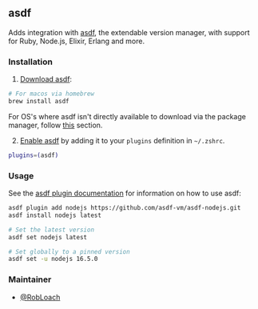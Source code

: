 ## asdf

Adds integration with [asdf](https://github.com/asdf-vm/asdf), the extendable version manager, with support for Ruby, Node.js, Elixir, Erlang and more.

### Installation

1. [Download asdf](https://asdf-vm.com/guide/getting-started.html#_1-install-asdf):

  ```sh
  # For macos via homebrew
  brew install asdf
```

For OS's where asdf isn't directly available to download via the package manager, follow [this](https://asdf-vm.com/guide/getting-started.html#install-asdf) section.

2. [Enable asdf](https://asdf-vm.com/guide/getting-started.html#_3-install-asdf) by adding it to your `plugins` definition in `~/.zshrc`.

  ```sh
  plugins=(asdf)
  ```

### Usage

See the [asdf plugin documentation](https://asdf-vm.com/guide/getting-started.html#_4-install-a-plugin) for information on how to use asdf:

```sh
asdf plugin add nodejs https://github.com/asdf-vm/asdf-nodejs.git
asdf install nodejs latest

# Set the latest version
asdf set nodejs latest

# Set globally to a pinned version 
asdf set -u nodejs 16.5.0
```

### Maintainer

- [@RobLoach](https://github.com/RobLoach)
